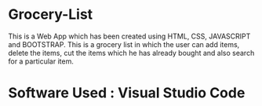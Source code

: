 # Grocery-List
This is a Web App which has been created using HTML, CSS, JAVASCRIPT and BOOTSTRAP. This is a grocery list in which the user can add items, delete the items, cut the items which he has already bought and also search for a particular item.
# Software Used : Visual Studio Code
